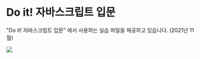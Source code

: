 # Do it! 자바스크립트 입문
"Do it! 자바스크립트 입문" 에서 사용하는 실습 파일을 제공하고 있습니다. (2021년 11월)

![](https://github.com/funnycom/js-basic-new/blob/master/js-new.jpeg)
